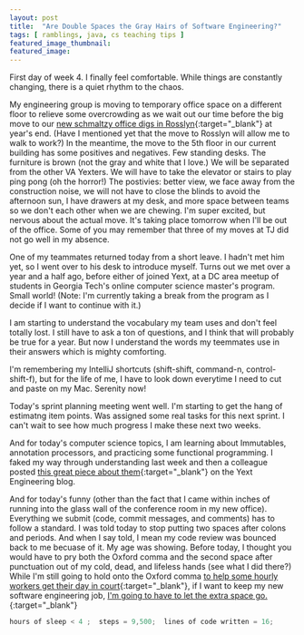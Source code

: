 ```yaml
---
layout: post
title:  "Are Double Spaces the Gray Hairs of Software Engineering?"
tags: [ ramblings, java, cs teaching tips ]
featured_image_thumbnail:
featured_image: 
---
```


First day of week 4. I finally feel comfortable. While things are constantly changing, there is a quiet rhythm to the chaos.

My engineering group is moving to temporary office space on a different floor to relieve some overcrowding as we wait out our time before the big move to our [new schmaltzy office digs in Rosslyn](https://www.yext.com/blog/2019/02/yext-unveils-major-washington-d-c-area-expansion-plans-to-create-five-hundred-new-tech-jobs-in-northern-virginia/){:target="_blank"} at year's end. (Have I mentioned yet that the move to Rosslyn will allow me to walk to work?) In the meantime, the move to the 5th floor in our current building has some positives and negatives. Few standing desks. The furniture is brown (not the gray and white that I love.) We will be separated from the other VA Yexters. We will have to take the elevator or stairs to play ping pong (oh the horror!) The postivies: better view, we face away from the construction noise, we will not have to close the blinds to avoid the afternoon sun, I have drawers at my desk, and more space between teams so we don't each other when we are chewing. I'm super excited, but nervous about the actual move. It's taking place tomorrow when I'll be out of the office. Some of you may remember that three of my moves at TJ did not go well in my absence.

One of my teammates returned today from a short leave. I hadn't met him yet, so I went over to his desk to introduce myself. Turns out we met over a year and a half ago, before either of joined Yext, at a DC area meetup of students in Georgia Tech's online computer science master's program. Small world! (Note: I'm currently taking a break from the program as I decide if I want to continue with it.)

I am starting to understand the vocabulary my team uses and don't feel totally lost. I still have to ask a ton of questions, and I think that will probably be true for a year. But now I understand the words my teemmates use in their answers which is mighty comforting.

I'm remembering my IntelliJ shortcuts (shift-shift, command-n, control-shift-f), but for the life of me, I have to look down everytime I need to cut and paste on my Mac. Serenity now!

Today's sprint planning meeting went well. I'm starting to get the hang of estimatng item points. Was assigned some real tasks for this next sprint. I can't wait to see how much progress I make these next two weeks. 

And for today's computer science topics, I am learning about Immutables, annotation processors, and practicing some functional programming. I faked my way through understanding last week and then a colleague posted [this great piece about them](http://engblog.yext.com/post/immutables-part-1){:target="_blank"} on the Yext Engineering blog.

And for today's funny (other than the fact that I came within inches of running into the glass wall of the conference room in my new office). Everything we submit (code, commit messages, and comments) has to follow a standard. I was told today to stop putting two spaces after colons and periods. And when I say told, I mean my code review was bounced back to me becuase of it. My age was showing. Before today, I thought you would have to pry both the Oxford comma and the second space after punctuation out of my cold, dead, and lifeless hands (see what I did there?) While I'm still going to hold onto the Oxford comma [to help some hourly workers get their day in court](https://edition.cnn.com/2018/02/09/us/dairy-drivers-oxford-comma-case-settlement-trnd/index.html){:target="_blank"}, if I want to keep my new software engineering job, [I'm going to have to let the extra space go.](https://www.cultofpedagogy.com/two-spaces-after-period/){:target="_blank"}   

```Java
hours of sleep < 4 ;  steps = 9,500;  lines of code written = 16;
```
